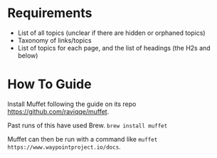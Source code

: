 # Requirements
- List of all topics (unclear if there are hidden or orphaned topics)
- Taxonomy of links/topics
- List of topics for each page, and the list of headings (the H2s and below)


# How To Guide
Install Muffet following the guide on its repo https://github.com/raviqqe/muffet.

Past runs of this have used Brew.
```brew install muffet```

Muffet can then be run with a command like `muffet https://www.waypointproject.io/docs`.